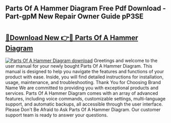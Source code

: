 ## Parts Of A Hammer Diagram Free Pdf Download - Part-gpM New Repair Owner Guide pP3SE

# <h2><a href="http://dfmwht.blite.top/?on=Parts+Of+A+Hammer+Diagram">🔗Download New 👉🔴 Parts Of A Hammer Diagram</a></h2>

[![Parts Of A Hammer Diagram download](https://i.imgur.com/lujVjoI.png)](http://dfmwht.blite.top/?on=Parts+Of+A+Hammer+Diagram)
Greetings and welcome to the user manual for your newly bought Parts Of A Hammer Diagram. This manual is designed to help you navigate the features and functions of your product with ease. Inside, you will find detailed instructions for installation, usage, maintenance, and troubleshooting. Thank You for Choosing Brand Name We are committed to providing you with exceptional products and services. Parts Of A Hammer Diagram comes with an array of advanced features, including voice commands, customizable settings, multi-language support, and automatic backups, all accessible through the user interface. Please Don't Be Afraid to Ask Parts Of A Hammer Diagram. Our customer support team is ready to answer your questions.
